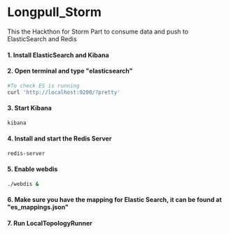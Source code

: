 # Longpull_Storm
This the Hackthon for Storm Part to consume data and push to ElasticSearch and Redis

#### 1. Install ElasticSearch and Kibana

#### 2. Open terminal and type "elasticsearch"
```bash
#To check ES is running
curl 'http://localhost:9200/?pretty'
```

#### 3. Start Kibana
```bash
kibana
```

#### 4. Install and start the Redis Server
```bash
redis-server
```

#### 5. Enable webdis
```bash
./webdis &
```

#### 6. Make sure you have the mapping for Elastic Search, it can be found at "es_mappings.json"

#### 7. Run LocalTopologyRunner
